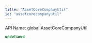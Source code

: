 ```yaml
---
title: "AssetCoreCompanyUtil"
id: "assetcorecompanyutil"
---
```


API Name: global.AssetCoreCompanyUtil

```js
undefined
```
